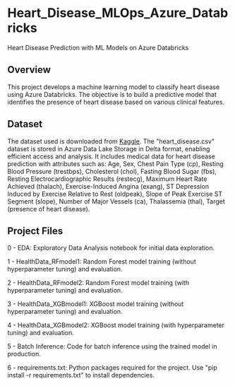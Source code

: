 # Heart_Disease_MLOps_Azure_Databricks
Heart Disease Prediction with ML Models on Azure Databricks

## Overview
This project develops a machine learning model to classify heart disease using Azure Databricks. The objective is to build a predictive model that identifies the presence of heart disease based on various clinical features. 

## Dataset
The dataset used is downloaded from [Kaggle](https://www.kaggle.com/datasets/krishujeniya/heart-diseae?resource=download). The "heart_disease.csv" dataset is stored in Azure Data Lake Storage in Delta format, enabling efficient access and analysis. It includes medical data for heart disease prediction with attributes such as: Age, Sex, Chest Pain Type (cp), Resting Blood Pressure (trestbps), Cholesterol (chol), Fasting Blood Sugar (fbs), Resting Electrocardiographic Results (restecg), Maximum Heart Rate Achieved (thalach), Exercise-Induced Angina (exang), ST Depression Induced by Exercise Relative to Rest (oldpeak), Slope of Peak Exercise ST Segment (slope), Number of Major Vessels (ca), Thalassemia (thal), Target (presence of heart disease).

## Project Files
0 - EDA: Exploratory Data Analysis notebook for initial data exploration.

1 - HealthData_RFmodel1: Random Forest model training (without hyperparameter tuning) and evaluation.

2 - HealthData_RFmodel2: Random Forest model training (with hyperparameter tuning) and evaluation.

3 - HealthData_XGBmodel1: XGBoost model training (without hyperparameter tuning) and evaluation.

4 - HealthData_XGBmodel2: XGBoost model training (with hyperparameter tuning) and evaluation.

5 - Batch Inference: Code for batch inference using the trained model in production.

6 - requirements.txt: Python packages required for the project. Use "pip install -r requirements.txt" to install dependencies.
    

